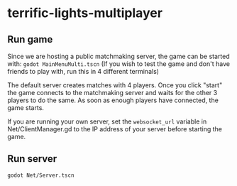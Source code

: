# terrific-lights-multiplayer

## Run game
Since we are hosting a public matchmaking server, the game can be started with:
`godot MainMenuMulti.tscn`
(If you wish to test the game and don't have friends to play with, run this in 4 different terminals)

The default server creates matches with 4 players.
Once you click "start" the game connects to the matchmaking server and waits for the other 3 players to do the same.
As soon as enough players have connected, the game starts.

If you are running your own server, set the `websocket_url` variable in Net/ClientManager.gd to the IP address of your server before starting the game.

## Run server
`godot Net/Server.tscn`
